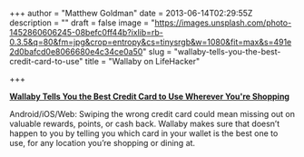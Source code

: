 +++
author = "Matthew Goldman"
date = 2013-06-14T02:29:55Z
description = ""
draft = false
image = "https://images.unsplash.com/photo-1452860606245-08befc0ff44b?ixlib=rb-0.3.5&q=80&fm=jpg&crop=entropy&cs=tinysrgb&w=1080&fit=max&s=491e2d0bafcd0e8066680e4c34ce0a50"
slug = "wallaby-tells-you-the-best-credit-card-to-use"
title = "Wallaby on LifeHacker"

+++


**[Wallaby Tells You the Best Credit Card to Use Wherever You're Shopping](http://lifehacker.com/wallaby-tells-you-the-best-credit-card-to-use-wherever-513180838)**

Android/iOS/Web: Swiping the wrong credit card could mean missing out on valuable rewards, points, or cash back. Wallaby makes sure that doesn’t happen to you by telling you which card in your wallet is the best one to use, for any location you’re shopping or dining at.

